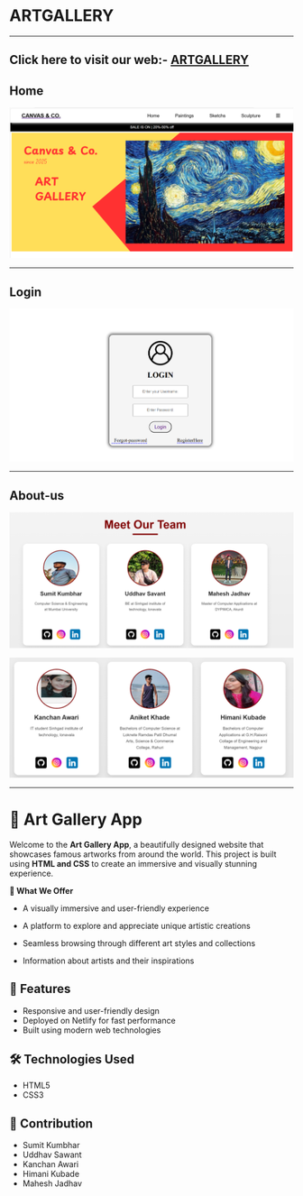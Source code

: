 # ARTGALLERY
---
Click here to visit our web:- [ARTGALLERY](https://strong-basbousa-a9318d.netlify.app/)
---
**Home**
---
![Home photo](./assets/images/sc-home.png)

---

**Login**
---
![login](./assets/images/sc-login.png)

---

**About-us**
---
![Aboutus](./assets/images/sc-about1.png)


![Aboutus](./assets/images/sc-about2.png)

---
  
# 🎨 Art Gallery App

Welcome to the **Art Gallery App**, a beautifully designed website that showcases famous artworks from around the world. This project is built using **HTML and CSS** to create an immersive and visually stunning experience.

**🌟 What We Offer**
- A visually immersive and user-friendly experience

- A platform to explore and appreciate unique artistic creations

- Seamless browsing through different art styles and collections

- Information about artists and their inspirations

## 🚀 Features

- Responsive and user-friendly design  
- Deployed on Netlify for fast performance  
- Built using modern web technologies 
  
## 🛠️ Technologies Used

- HTML5 
- CSS3

## 🤝 Contribution

- Sumit Kumbhar
- Uddhav Sawant
- Kanchan Awari
- Himani Kubade
- Mahesh Jadhav